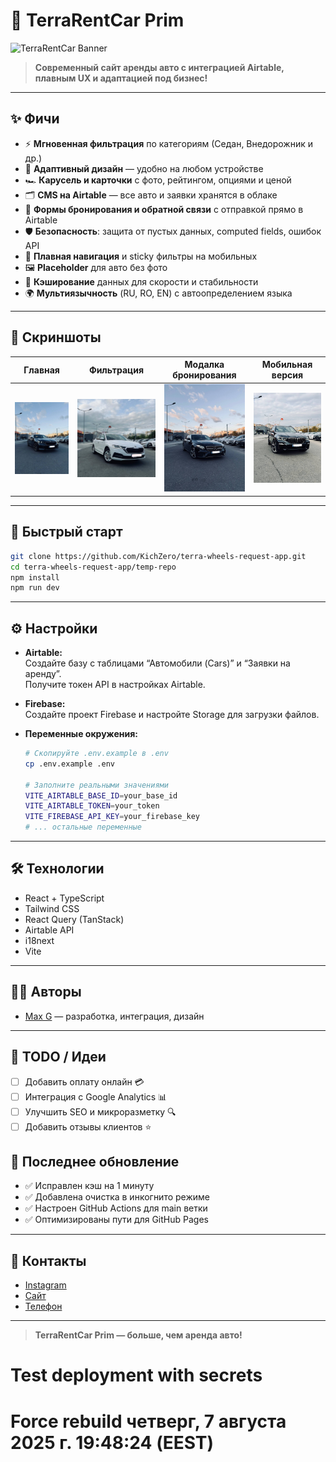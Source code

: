 # 🚗 TerraRentCar Prim

![TerraRentCar Banner](https://i.pinimg.com/originals/7e/2e/2e7e2e2e2e2e2e2e2e2e2e2e2e2e2e2e.jpg)

> **Современный сайт аренды авто с интеграцией Airtable, плавным UX и адаптацией под бизнес!**

---

## ✨ Фичи

- ⚡ **Мгновенная фильтрация** по категориям (Седан, Внедорожник и др.)
- 📱 **Адаптивный дизайн** — удобно на любом устройстве
- 🏎️ **Карусель и карточки** с фото, рейтингом, опциями и ценой
- 🗂️ **CMS на Airtable** — все авто и заявки хранятся в облаке
- 📨 **Формы бронирования и обратной связи** с отправкой прямо в Airtable
- 🛡️ **Безопасность**: защита от пустых данных, computed fields, ошибок API
- 🧭 **Плавная навигация** и sticky фильтры на мобильных
- 🖼️ **Placeholder** для авто без фото
- 🚀 **Кэширование** данных для скорости и стабильности
- 🌍 **Мультиязычность** (RU, RO, EN) с автоопределением языка

---

## 📸 Скриншоты

|               Главная                |                Фильтрация                |            Модалка бронирования            |            Мобильная версия             |
| :----------------------------------: | :--------------------------------------: | :----------------------------------------: | :-------------------------------------: |
| ![main](src/assets/gallery/bmw.jpeg) | ![filter](src/assets/gallery/skoda.jpeg) | ![modal](src/assets/gallery/mercedes.jpeg) | ![mobile](src/assets/gallery/bmw2.jpeg) |

---

## 🚀 Быстрый старт

```bash
git clone https://github.com/KichZero/terra-wheels-request-app.git
cd terra-wheels-request-app/temp-repo
npm install
npm run dev
```

---

## ⚙️ Настройки

- **Airtable:**  
  Создайте базу с таблицами “Автомобили (Cars)” и “Заявки на аренду”.  
  Получите токен API в настройках Airtable.

- **Firebase:**  
  Создайте проект Firebase и настройте Storage для загрузки файлов.

- **Переменные окружения:**

  ```bash
  # Скопируйте .env.example в .env
  cp .env.example .env

  # Заполните реальными значениями
  VITE_AIRTABLE_BASE_ID=your_base_id
  VITE_AIRTABLE_TOKEN=your_token
  VITE_FIREBASE_API_KEY=your_firebase_key
  # ... остальные переменные
  ```

---

## 🛠️ Технологии

- React + TypeScript
- Tailwind CSS
- React Query (TanStack)
- Airtable API
- i18next
- Vite

---

## 🧑‍💻 Авторы

- [Max G](https://github.com/KichZero) — разработка, интеграция, дизайн

---

## 🏁 TODO / Идеи

- [ ] Добавить оплату онлайн 💳
- [ ] Интеграция с Google Analytics 📊
- [ ] Улучшить SEO и микроразметку 🔍
- [ ] Добавить отзывы клиентов ⭐

## 🚀 Последнее обновление
- ✅ Исправлен кэш на 1 минуту
- ✅ Добавлена очистка в инкогнито режиме  
- ✅ Настроен GitHub Actions для main ветки
- ✅ Оптимизированы пути для GitHub Pages

---

## 📱 Контакты

- [Instagram](https://instagram.com/terrarentcar)
- [Сайт](https://terrarentcar.md)
- [Телефон](tel:+37379013014)

---

> **TerraRentCar Prim — больше, чем аренда авто!**
# Test deployment with secrets
# Force rebuild четверг,  7 августа 2025 г. 19:48:24 (EEST)
